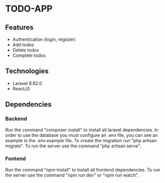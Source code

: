 # TODO-APP

## Features
- Authentication (login, register)
- Add todos
- Delete todos
- Complete todos

## Technologies
- Laravel 8.82.0
- ReactJS

## Dependencies

### Backend

Run the command "composer install" to install all laravel dependencies.
In order to use the database you must configure an .env file, you can see an example in the .env.example file.
To create the migration run "php artisan migrate".
To run the server use the command "php artisan serve".

### Fontend

Run the command "npm install" to install all frontend dependencies.
To run the server use the command "npm run dev" or "npm run watch".
